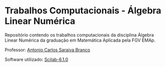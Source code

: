 # Trabalhos Computacionais - Álgebra Linear Numérica

Repositório contendo os trabalhos computacionais da disciplina Álgebra Linear Numérica da graduação em Matemática Aplicada pela FGV EMAp.

Professor: [Antonio Carlos Saraiva Branco](https://emap.fgv.br/integrante/antonio-carlos-saraiva-branco)

Software utilizado: [Scilab-6.1.0](https://www.scilab.org/download/scilab-6.1.0)
